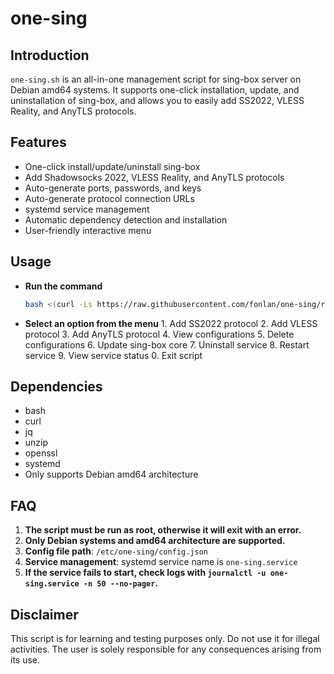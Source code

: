 # one-sing

## Introduction

`one-sing.sh` is an all-in-one management script for sing-box server on Debian amd64 systems. It supports one-click installation, update, and uninstallation of sing-box, and allows you to easily add SS2022, VLESS Reality, and AnyTLS protocols.

## Features

- One-click install/update/uninstall sing-box
- Add Shadowsocks 2022, VLESS Reality, and AnyTLS protocols
- Auto-generate ports, passwords, and keys
- Auto-generate protocol connection URLs
- systemd service management
- Automatic dependency detection and installation
- User-friendly interactive menu

## Usage

- **Run the command**
   ```bash
   bash <(curl -Ls https://raw.githubusercontent.com/fonlan/one-sing/refs/heads/main/one-sing.sh)
   ```

- **Select an option from the menu**
   1\. Add SS2022 protocol
   2\. Add VLESS  protocol
   3\. Add AnyTLS protocol
   4\. View configurations
   5\. Delete configurations
   6\. Update sing-box core
   7\. Uninstall service
   8\. Restart service
   9\. View service status
   0\. Exit script

## Dependencies

- bash
- curl
- jq
- unzip
- openssl
- systemd
- Only supports Debian amd64 architecture

## FAQ

1. **The script must be run as root, otherwise it will exit with an error.**
2. **Only Debian systems and amd64 architecture are supported.**
3. **Config file path**: `/etc/one-sing/config.json`
4. **Service management**: systemd service name is `one-sing.service`
5. **If the service fails to start, check logs with `journalctl -u one-sing.service -n 50 --no-pager`.**

## Disclaimer

This script is for learning and testing purposes only. Do not use it for illegal activities. The user is solely responsible for any consequences arising from its use.